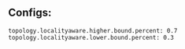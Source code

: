 
## Configs:

```
topology.localityaware.higher.bound.percent: 0.7
topology.localityaware.lower.bound.percent: 0.3
```
